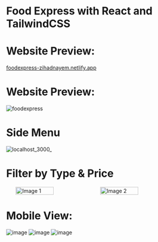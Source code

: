 # Food Express with React and TailwindCSS

# Website Preview:
[foodexpress-zihadnayem.netlify.app](https://foodexpress-zihadnayem.netlify.app/)

# Website Preview: 
![foodexpress](https://github.com/ZihadHossainNayem/food-express-with-react-tailwind/assets/30808845/3f59b733-3a14-4d0c-b6fd-0fdb780fa421)

# Side Menu
![localhost_3000_](https://github.com/ZihadHossainNayem/food-express-with-react-tailwind/assets/30808845/1f63f2fa-d28c-4ee3-b0fa-73fe711ffe3e)

# Filter by Type & Price
<div style="display: flex; justify-content: center;">
  <img src="https://github.com/ZihadHossainNayem/food-express-with-react-tailwind/assets/30808845/75e1c61a-8c89-44a6-9e40-9f482a85dde2)" alt="Image 1" style="width: 45%;">
  <img src="https://github.com/ZihadHossainNayem/food-express-with-react-tailwind/assets/30808845/2bfefdc9-b399-4a30-9ce1-f0c7b6db007a" alt="Image 2" style="width: 45%;">
</div>

# Mobile View:
![image](https://github.com/ZihadHossainNayem/food-express-with-react-tailwind/assets/30808845/09b9747e-ea28-4282-b181-3a43d44ed6ea)
![image](https://github.com/ZihadHossainNayem/food-express-with-react-tailwind/assets/30808845/4dd7601a-abbc-43a4-9ca5-9e7692b242c0)
![image](https://github.com/ZihadHossainNayem/food-express-with-react-tailwind/assets/30808845/b6a3f178-121d-43d2-b9b2-53142292bcbb)
